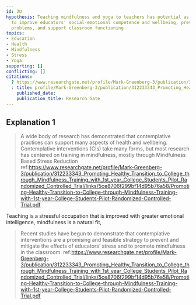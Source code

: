 ```yaml
---
id: 2U
hypothesis: Teaching mindfulness and yoga to teachers has potential as a strategy
  to improve educators' social-emotional competence and wellbeing, prevent stress-related
  problems, and support classroom functioning
topics:
- Education
- Health
- Mindfulness
- Stress
- Yoga
supporting: []
conflicting: []
citations:
  ? https://www.researchgate.net/profile/Mark-Greenberg-3/publication/312233343_Promoting_Healthy_Transition_to_College_through_Mindfulness_Training_with_1st_year_College_Students_Pilot_Randomized_Controlled_Trial/links/5ce8706f299bf14d95b76a58/Promoting-Healthy-Transition-to-College-through-Mindfulness-Training-with-1st-year-College-Students-Pilot-Randomized-Controlled-Trial.pdf
  : title: profile/Mark-Greenberg-3/publication/312233343_Promoting_Healthy_Transition_to_College_through_Mindfulness_Training_with_1st_year_College_Students_Pilot_Randomized_Controlled_Trial/links/5ce8706f299bf14d95b76a58/Promoting-Healthy-Transition-to-College-through-Mindfulness-Training-with-1st-year-College-Students-Pilot-Randomized-Controlled-Trial.pdf
    published_date: 
    publication_title: Research Gate
---
```

## Explanation 1

> A wide body of research has demonstrated that contemplative practices can support many aspects of health and wellbeing. Contemplative interventions (CIs) take many forms, but most research has centered on training in mindfulness, mostly through Mindfulness Based Stress Reduction
> ref:https://www.researchgate.net/profile/Mark-Greenberg-3/publication/312233343_Promoting_Healthy_Transition_to_College_through_Mindfulness_Training_with_1st_year_College_Students_Pilot_Randomized_Controlled_Trial/links/5ce8706f299bf14d95b76a58/Promoting-Healthy-Transition-to-College-through-Mindfulness-Training-with-1st-year-College-Students-Pilot-Randomized-Controlled-Trial.pdf

Teaching is a stressful occupation that is improved with greater emotional intelligence, mindfulness is a natural fit,

> Recent studies have begun to demonstrate that contemplative interventions are a promising and feasible strategy to prevent and mitigate the effects of educators’ stress and to promote mindfulness in the classroom.
> ref:https://www.researchgate.net/profile/Mark-Greenberg-3/publication/312233343_Promoting_Healthy_Transition_to_College_through_Mindfulness_Training_with_1st_year_College_Students_Pilot_Randomized_Controlled_Trial/links/5ce8706f299bf14d95b76a58/Promoting-Healthy-Transition-to-College-through-Mindfulness-Training-with-1st-year-College-Students-Pilot-Randomized-Controlled-Trial.pdf
